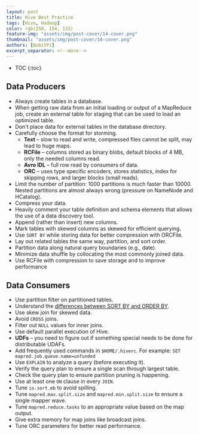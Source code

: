 ```yaml
---
layout: post
title: Hive Best Practice
tags: [Hive, Hadoop]
color: rgb(250, 154, 133)
feature-img: "assets/img/post-cover/14-cover.png"
thumbnail: "assets/img/post-cover/14-cover.png"
authors: [QubitPi]
excerpt_separator: <!--more-->
---
```


<!--more-->

* TOC
{:toc}

## Data Producers

* Always create tables in a database.
* When getting raw data from an initial loading or output of a MapReduce job, create an external table for staging that
  can be used to load an optimized table.
* Don't place data for external tables in the database directory.
* Carefully choose the format for storming.
    - **Text** – slow to read and write, compressed files cannot be split, may lead to huge maps.
    - **RCFile** – columns stored as binary blobs, default blocks of 4 MB, only the needed columns read. 
    - **Avro IDL** – full row read by consumers of data.
    - **ORC** – uses type specific encoders, stores statistics, index for skipping rows, and larger blocks (small reads).
* Limit the number of partition: 1000 partitions is much faster than 10000. Nested partitions are almost always wrong
  (pressure on NameNode and HCatalog).
* Compress your data.
* Heavily comment your table definition and schema elements that allows the use of a data discovery tool.
* Append (rather than insert) new columns.
* Mark tables with skewed columns as skewed for efficient querying.
* Use `SORT BY` while storing data for better compression with ORCFile.
* Lay out related tables the same way, partition, and sort order.
* Partition data along natural query boundaries (e.g., date).
* Minimize data shuffle by collocating the most commonly joined data.
* Use RCFile with compression to save storage and to improve performance

## Data Consumers

* Use partition filter on partitioned tables.
* Understand the [differences between SORT BY and ORDER BY](https://cwiki.apache.org/confluence/display/Hive/LanguageManual+SortBy#LanguageManualSortBy-DifferencebetweenSortByandOrderBy). 
* Use skew join for skewed data.
* Avoid	`CROSS` joins.
* Filter out `NULL` values for inner joins.
* Use default parallel execution of Hive.
* **UDFs** – you need to figure out if something special needs to be done for distributable UDAFs.
* Add frequently used commands in `$HOME/.hiverc`. For example: `SET mapred.job.queue.name=unfunded` 
* Use `EXPLAIN` to analyze a query (before executing it).
* Verify the query plan to ensure a single scan through largest table.
* Check the query plan to ensure partition pruning is happening.
* Use at least one `ON` clause in every `JOIN`.
* Tune `io.sort.mb` to avoid spilling.
* Tune `mapred.max.split.size` and `mapred.min.split.size` to ensure a single mapper wave.
* Tune `mapred.reduce.tasks` to an appropriate value based on the map output.
* Give extra memory for map joins like broadcast joins.
* Tune ORC parameters for better read performance.
